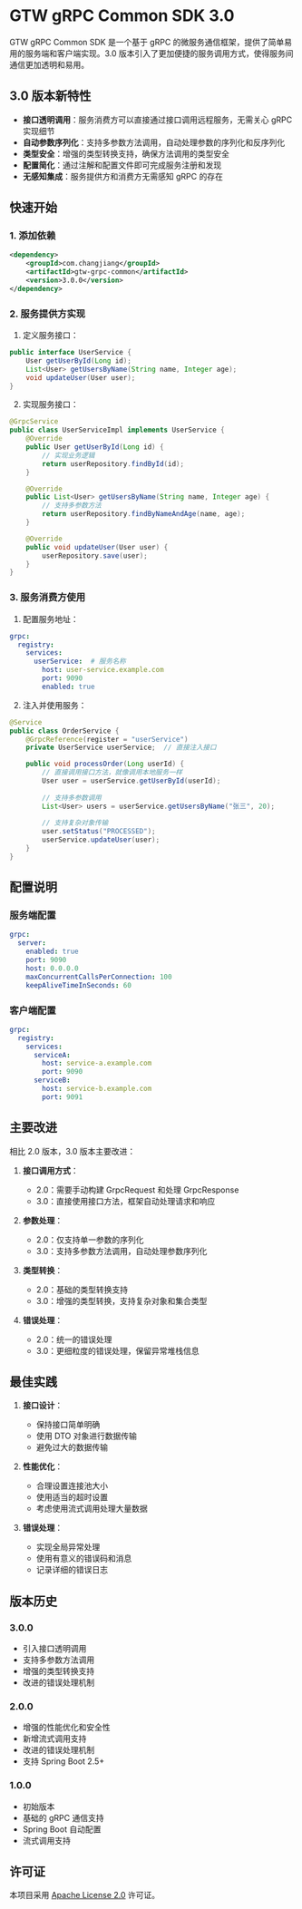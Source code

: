 # GTW gRPC Common SDK 3.0

GTW gRPC Common SDK 是一个基于 gRPC 的微服务通信框架，提供了简单易用的服务端和客户端实现。3.0 版本引入了更加便捷的服务调用方式，使得服务间通信更加透明和易用。

## 3.0 版本新特性

- **接口透明调用**：服务消费方可以直接通过接口调用远程服务，无需关心 gRPC 实现细节
- **自动参数序列化**：支持多参数方法调用，自动处理参数的序列化和反序列化
- **类型安全**：增强的类型转换支持，确保方法调用的类型安全
- **配置简化**：通过注解和配置文件即可完成服务注册和发现
- **无感知集成**：服务提供方和消费方无需感知 gRPC 的存在

## 快速开始

### 1. 添加依赖

```xml
<dependency>
    <groupId>com.changjiang</groupId>
    <artifactId>gtw-grpc-common</artifactId>
    <version>3.0.0</version>
</dependency>
```

### 2. 服务提供方实现

1. 定义服务接口：

```java
public interface UserService {
    User getUserById(Long id);
    List<User> getUsersByName(String name, Integer age);
    void updateUser(User user);
}
```

2. 实现服务接口：

```java
@GrpcService
public class UserServiceImpl implements UserService {
    @Override
    public User getUserById(Long id) {
        // 实现业务逻辑
        return userRepository.findById(id);
    }

    @Override
    public List<User> getUsersByName(String name, Integer age) {
        // 支持多参数方法
        return userRepository.findByNameAndAge(name, age);
    }

    @Override
    public void updateUser(User user) {
        userRepository.save(user);
    }
}
```

### 3. 服务消费方使用

1. 配置服务地址：

```yaml
grpc:
  registry:
    services:
      userService:  # 服务名称
        host: user-service.example.com
        port: 9090
        enabled: true
```

2. 注入并使用服务：

```java
@Service
public class OrderService {
    @GrpcReference(register = "userService")
    private UserService userService;  // 直接注入接口

    public void processOrder(Long userId) {
        // 直接调用接口方法，就像调用本地服务一样
        User user = userService.getUserById(userId);
        
        // 支持多参数调用
        List<User> users = userService.getUsersByName("张三", 20);
        
        // 支持复杂对象传输
        user.setStatus("PROCESSED");
        userService.updateUser(user);
    }
}
```

## 配置说明

### 服务端配置

```yaml
grpc:
  server:
    enabled: true
    port: 9090
    host: 0.0.0.0
    maxConcurrentCallsPerConnection: 100
    keepAliveTimeInSeconds: 60
```

### 客户端配置

```yaml
grpc:
  registry:
    services:
      serviceA:
        host: service-a.example.com
        port: 9090
      serviceB:
        host: service-b.example.com
        port: 9091
```

## 主要改进

相比 2.0 版本，3.0 版本主要改进：

1. **接口调用方式**：
   - 2.0：需要手动构建 GrpcRequest 和处理 GrpcResponse
   - 3.0：直接使用接口方法，框架自动处理请求和响应

2. **参数处理**：
   - 2.0：仅支持单一参数的序列化
   - 3.0：支持多参数方法调用，自动处理参数序列化

3. **类型转换**：
   - 2.0：基础的类型转换支持
   - 3.0：增强的类型转换，支持复杂对象和集合类型

4. **错误处理**：
   - 2.0：统一的错误处理
   - 3.0：更细粒度的错误处理，保留异常堆栈信息

## 最佳实践

1. **接口设计**：
   - 保持接口简单明确
   - 使用 DTO 对象进行数据传输
   - 避免过大的数据传输

2. **性能优化**：
   - 合理设置连接池大小
   - 使用适当的超时设置
   - 考虑使用流式调用处理大量数据

3. **错误处理**：
   - 实现全局异常处理
   - 使用有意义的错误码和消息
   - 记录详细的错误日志

## 版本历史

### 3.0.0
- 引入接口透明调用
- 支持多参数方法调用
- 增强的类型转换支持
- 改进的错误处理机制

### 2.0.0
- 增强的性能优化和安全性
- 新增流式调用支持
- 改进的错误处理机制
- 支持 Spring Boot 2.5+

### 1.0.0
- 初始版本
- 基础的 gRPC 通信支持
- Spring Boot 自动配置
- 流式调用支持

## 许可证

本项目采用 [Apache License 2.0](LICENSE) 许可证。